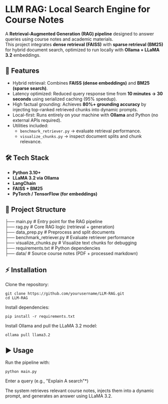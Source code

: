# LLM RAG: Local Search Engine for Course Notes

A **Retrieval-Augmented Generation (RAG) pipeline** designed to answer queries using course notes and academic materials.  
This project integrates **dense retrieval (FAISS)** with **sparse retrieval (BM25)** for hybrid document search, optimized to run locally with **Ollama + LLaMA 3.2** embeddings.  

## 🚀 Features
- Hybrid retrieval: Combines **FAISS (dense embeddings)** and **BM25 (sparse search)**.  
- Latency optimized: Reduced query response time from **10 minutes → 30 seconds** using serialized caching (95% speedup).  
- High factual grounding: Achieves **80%+ grounding accuracy** by injecting top-ranked retrieved chunks into dynamic prompts.  
- Local-first: Runs entirely on your machine with **Ollama** and Python (no external APIs required).  
- Utilities included:
  - `benchmark_retriever.py` → evaluate retrieval performance.  
  - `visualize_chunks.py` → inspect document splits and chunk relevance.  

## 🛠 Tech Stack
- **Python 3.10+**  
- **LLaMA 3.2 via Ollama**  
- **LangChain**  
- **FAISS + BM25**  
- **PyTorch / TensorFlow (for embeddings)**  

## 📂 Project Structure
├── main.py # Entry point for the RAG pipeline\
├── rag.py # Core RAG logic (retrieval + generation)\
├── data_prep.py # Preprocess and split documents\
├── benchmark_retriever.py # Evaluate retriever performance\
├── visualize_chunks.py # Visualize text chunks for debugging\
├── requirements.txt # Python dependencies\
├── data/ # Source course notes (PDF + processed markdown)

## ⚡ Installation
Clone the repository:

    git clone https://github.com/yourusername/LLM-RAG.git
    cd LLM-RAG

Install dependencies:

    pip install -r requirements.txt

Install Ollama and pull the LLaMA 3.2 model:

    ollama pull llama3.2

## ▶️ Usage
Run the pipeline with:

    python main.py

Enter a query (e.g., "Explain A search"*)

The system retrieves relevant course notes, injects them into a dynamic prompt, and generates an answer using LLaMA 3.2.